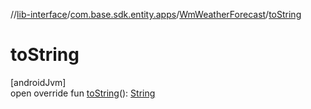 //[lib-interface](../../../index.md)/[com.base.sdk.entity.apps](../index.md)/[WmWeatherForecast](index.md)/[toString](to-string.md)

# toString

[androidJvm]\
open override fun [toString](to-string.md)(): [String](https://kotlinlang.org/api/latest/jvm/stdlib/kotlin/-string/index.html)
